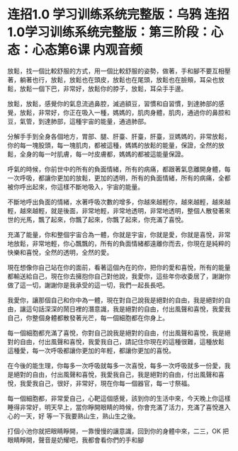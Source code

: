 # 连招1.0  学习训练系统完整版：乌鸦 连招1.0学习训练系统完整版：第三阶段：心态：心态第6课 内观音频

放鬆，找一個比較舒服的方式，用一個比較舒服的姿勢，做著，手和腳不要互相壓著，躺著也行，放鬆，放鬆也在頭皮，放鬆也在尾頭，放鬆也在臉頰，耳朵也放鬆，放鬆一個下巴，非常好，放鬆你的脖子，放鬆，耳朵手手邊。

放鬆，放鬆，感覺你的氣息流過鼻腔，滅過額豆，習慣和自習慣，到達肺部的感覺，放鬆，非常好，你正在吸入一種，媽媽的，肌肉身體，肌肉，通過你的鼻腔和豆，氣管，到達肺部，這種宇宙的能量，通過肺部。

分解手手到全身各個地方，胃部、腿、肝臺、肝臺，肝臺，豆媽媽的，非常放鬆，你的每一塊股頭，每一塊肌肉，都被這種，媽媽的放鬆的能量，保證，全然的放鬆，全身的每一吋肌膚，每一吋皮膚都，媽媽的都被這能量保證。

呼氣的時候，你前世中的所有的負面情緒，所有的病痛，都跟著氣息離開身體，每一次呼吸，都讓你更加的放鬆，更加的透明，所有的負面情緒，所有的病痛，全都被你呼出起來，你這樣不斷地吸入，宇宙的能量。

不斷地呼出負面的情緒，水著呼吸次數的增多，你越來越輕你，越來越輕，越來越輕，越來越輕，就是後面，非常地輕，非常地透明，非常地透明，整個人散發著來世的光馬，飄了起來，你飄了起來，你飄了起來，你充滿了喜悅。

充滿了能量，你和整個宇宙合為一體，你就是宇宙，你就是愛，你就是喜悅，非常地放鬆，非常地輕，你心飄飄的，所有的負面情緒都遠離你而去，你現在是純粹的快樂和喜悅，全然的透明，全然的愛。

現在想像你自己站在你的面前，看著這個內在的你，把你的愛和喜悅，所有的能量都輸送給自己，現在你去擁抱你自己對他說，我愛你，這些年你收委居了，謝謝你做了這一切，謝謝你是我承受的這一切，我們一起長長吧。

我愛你，讓那個自己和你中為一體，現在對自己說我是絕對的自由，我是絕對的自由，讓這句話深深的鬧日裡的潛意識，我是絕對的自由，付出風聲和喜悅，我愛我自己，你整個身體都散發著光芒，每一個細胞都在你身上。

每一個細胞都充滿了喜悅，你對自己說我是絕對的自由，付出風聲和喜悅，我是絕對的自由，付出風聲和喜悅，我愛我自己，請記住你現在的這種很難，這種放鬆 這種愛，每一次呼吸都讓你更加的年輕，都讓你更加的喜悅。

在今後的能生理，你每多一次呼吸就每多一次喜悅，每多一次呼吸就多一份愛，我是絕對的自由，付出風聲和喜悅，我愛我自己，我是絕對的自由，付出風聲和喜悅，我愛我自己，很好，非常好，現在你每一個器官，每一寸祭福。

每一個細胞都，非常愛自己，心靶這個感覺，該到你的生活中來，今天晚上你這樣睡得非常好，明天早上，當你睜開眼睛的時候，你會充滿了活力，充滿了喜悅進入心的一天，好 等一下我要熟山生，熟山生之後。

打個小池你就把眼睛睜開，一靠慢慢的讓意識，回到你的身體中來，二三，OK 把眼睛睜開，聲音是奶耀吧，我都會看你們的手和腳